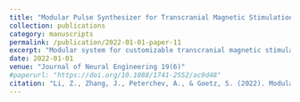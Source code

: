 ```yaml
---
title: "Modular Pulse Synthesizer for Transcranial Magnetic Stimulation with Fully Adjustable Pulse Shape and Sequence"
collection: publications
category: manuscripts
permalink: /publication/2022-01-01-paper-11
excerpt: "Modular system for customizable transcranial magnetic stimulation."
date: 2022-01-01
venue: "Journal of Neural Engineering 19(6)"
#paperurl: "https://doi.org/10.1088/1741-2552/ac9d48"
citation: "Li, Z., Zhang, J., Peterchev, A., & Goetz, S. (2022). Modular Pulse Synthesizer for Transcranial Magnetic Stimulation with Fully Adjustable Pulse Shape and Sequence. <i>Journal of Neural Engineering</i>, 19(6), 066015."
---
```

